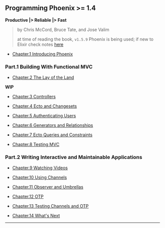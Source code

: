 
## Programming Phoenix >= 1.4

**Productive |> Reliable |> Fast**

> by Chris McCord, Bruce Tate, and Jose Valim
>
> at time of reading the book, `v1.5.9` Phoenix is being used; if new to Elixir check notes [here](https://github.com/abhishekkr/tutorials_as_code/blob/master/talks-articles/languages-n-runtimes/elixir/book--programming-elixir-ge-1.6/README.md)


* [Chapter.1 Introducing Phoenix](./chapter-01.md)

### Part.1 Building With Functional MVC

* [Chapter.2 The Lay of the Land](./chapter-02.md)

__WIP__
* [Chapter.3 Controllers](./chapter-03.md)

* [Chapter.4 Ecto and Changesets](./chapter-04.md)

* [Chapter.5 Authenticating Users](./chapter-05.md)

* [Chapter.6 Generators and Relationships](./chapter-06.md)

* [Chapter.7 Ecto Queries and Constraints](./chapter-07.md)

* [Chapter.8 Testing MVC](./chapter-08.md)


### Part.2 Writing Interactive and Maintainable Applications

* [Chapter.9 Watching Videos](./chapter-09.md)

* [Chapter.10 Using Channels](./chapter-10.md)

* [Chapter.11 Observer and Umbrellas](./chapter-11.md)

* [Chapter.12 OTP](./chapter-12.md)

* [Chapter.13 Testing Channels and OTP](./chapter-13.md)

* [Chapter.14 What's Next](./chapter-14.md)

---
